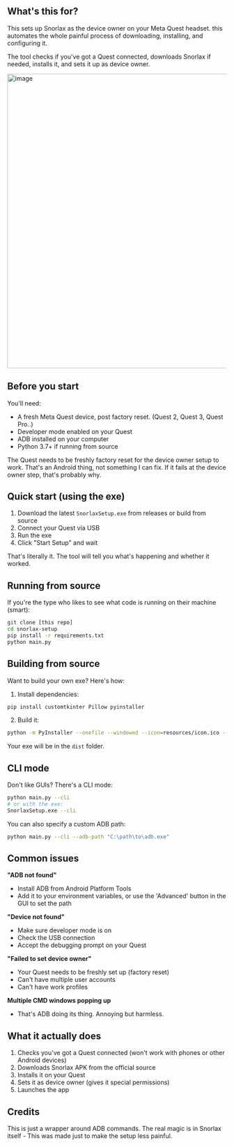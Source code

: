 ## What's this for?

This sets up Snorlax as the device owner on your Meta Quest headset. this automates the whole painful process of downloading, installing, and configuring it.

The tool checks if you've got a Quest connected, downloads Snorlax if needed, installs it, and sets it up as device owner.

<img width="600" height="676" alt="image" src="https://github.com/user-attachments/assets/884e5ef2-3f9b-4e1b-aa22-6453685666a8" />


## Before you start

You'll need:
- A fresh Meta Quest device, post factory reset. (Quest 2, Quest 3, Quest Pro..)
- Developer mode enabled on your Quest
- ADB installed on your computer
- Python 3.7+ if running from source

The Quest needs to be freshly factory reset for the device owner setup to work. That's an Android thing, not something I can fix. If it fails at the device owner step, that's probably why.

## Quick start (using the exe)

1. Download the latest `SnorlaxSetup.exe` from releases or build from source
2. Connect your Quest via USB
3. Run the exe
4. Click "Start Setup" and wait

That's literally it. The tool will tell you what's happening and whether it worked.

## Running from source

If you're the type who likes to see what code is running on their machine (smart):

```bash
git clone [this repo]
cd snorlax-setup
pip install -r requirements.txt
python main.py
```

## Building from source

Want to build your own exe? Here's how:

1. Install dependencies:
```bash
pip install customtkinter Pillow pyinstaller
```
2. Build it:
```bash
python -m PyInstaller --onefile --windowed --icon=resources/icon.ico --name=SnorlaxSetup --add-data "config.py;." --add-data "src;src" --hidden-import=customtkinter main.py
```

Your exe will be in the `dist` folder. 

## CLI mode

Don't like GUIs? There's a CLI mode:

```bash
python main.py --cli
# or with the exe:
SnorlaxSetup.exe --cli
```

You can also specify a custom ADB path:
```bash
python main.py --cli --adb-path "C:\path\to\adb.exe"
```

## Common issues

**"ADB not found"**
- Install ADB from Android Platform Tools
- Add it to your environment variables, or use the 'Advanced' button in the GUI to set the path

**"Device not found"**
- Make sure developer mode is on
- Check the USB connection
- Accept the debugging prompt on your Quest

**"Failed to set device owner"**
- Your Quest needs to be freshly set up (factory reset)
- Can't have multiple user accounts
- Can't have work profiles

**Multiple CMD windows popping up**
- That's ADB doing its thing. Annoying but harmless.

## What it actually does

1. Checks you've got a Quest connected (won't work with phones or other Android devices)
2. Downloads Snorlax APK from the official source
3. Installs it on your Quest
4. Sets it as device owner (gives it special permissions)
5. Launches the app

## Credits

This is just a wrapper around ADB commands. The real magic is in Snorlax itself - This was made just to make the setup less painful.

